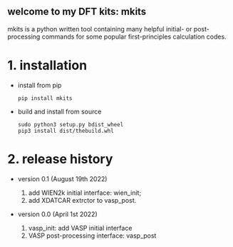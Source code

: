 ## welcome to my DFT kits: mkits

mkits is a python written tool containing many helpful initial- or post-processing commands for some popular first-principles calculation codes.

# 1. installation

+ install from pip
  ```
  pip install mkits
  ```
  

+ build and install from source
  
  ```
  sudo python3 setup.py bdist_wheel
  pip3 install dist/thebuild.whl
  ```

# 2. release history

+ version 0.1 (August 19th 2022)
  
  1. add WIEN2k initial interface: wien_init;
  2. add XDATCAR extrctor to vasp_post.

+ version 0.0 (April 1st 2022)
  
  1. vasp_init: add VASP initial interface
  2. VASP post-processing interface: vasp_post
